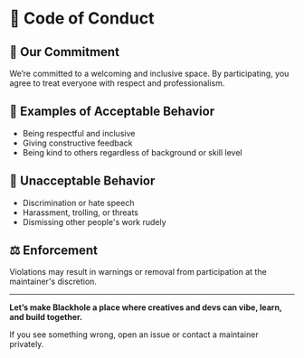 # 📜 Code of Conduct

## 👋 Our Commitment

We’re committed to a welcoming and inclusive space. By participating, you agree to treat everyone with respect and professionalism.

## 💬 Examples of Acceptable Behavior

- Being respectful and inclusive
- Giving constructive feedback
- Being kind to others regardless of background or skill level

## 🚫 Unacceptable Behavior

- Discrimination or hate speech
- Harassment, trolling, or threats
- Dismissing other people's work rudely

## ⚖️ Enforcement

Violations may result in warnings or removal from participation at the maintainer's discretion.

---

**Let’s make Blackhole a place where creatives and devs can vibe, learn, and build together.**

If you see something wrong, open an issue or contact a maintainer privately.
